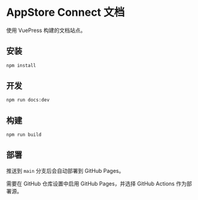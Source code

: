 # AppStore Connect 文档

使用 VuePress 构建的文档站点。

## 安装

```bash
npm install
```

## 开发

```bash
npm run docs:dev
```

## 构建

```bash
npm run build
```

## 部署

推送到 `main` 分支后会自动部署到 GitHub Pages。

需要在 GitHub 仓库设置中启用 GitHub Pages，并选择 GitHub Actions 作为部署源。

